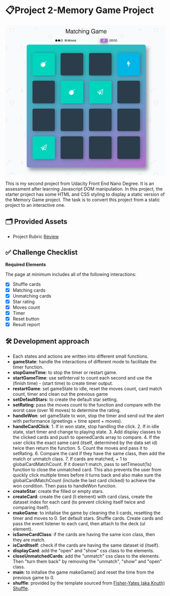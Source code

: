 # 📋Project 2-Memory Game Project

![Alt text](img/overview.png?raw=true)

This is my second project from Udacity Front End Nano Degree. It is an assessment after learning Javascript DOM manipulation. In this project, the starter project has some HTML and CSS styling to display a static version of the Memory Game project. The task is to convert this project from a static project to an interactive one.

## 🗂 Provided Assets

- Project Rubric [Review](https://review.udacity.com/#!/rubrics/591/view)

## ✅ Challenge Checklist

**Required Elements**

The page at minimum includes all of the following interactions:

- [x] Shuffle cards
- [x] Matching cards
- [x] Unmatching cards
- [x] Star rating
- [x] Moves count
- [x] Timer
- [x] Reset button
- [x] Result report

## 🛠 Development approach

- Each states and actions are written into different small functions.
- **gameState**: handle the interactions of different mode to facilitate the timer function.
- **stopGameTime**: to stop the timer or restart game.
- **startGameTime**: use setInterval to count each second and use the (finish time) - (start time) to create timer output.
- **restartGame**: set gameState to idle, reset the moves count, card match count, timer and clean out the previous game
- **setDefaultStars**: to create the default star setting.
- **setRating**: pass the moves count to the function and compare with the worst case (over 16 moves) to determine the rating.
- **handleWon**: set gameState to won, stop the timer and send out the alert with performance (greetings + time spent + moves).
- **handleCardClick**: 1. If in won state, stop handling the click. 2. If in idle state, start timer and change to playing state. 3. Add display classes to the clicked cards and push to openedCards array to compare. 4. If the user clicks the exact same card (itself, determined by the data set id) twice then return the function. 5. Count the moves and pass it to setRating. 6. Compare the card if they have the same class, then add the match or unmatch class. 7. If cards are matched, + 1 to globalCardMatchCount. If it doesn't match, pass to setTimeout(1s) function to close the unmatched card. This also prevents the user from quickly click multiple times before it turns back and also make sure the globalCardMatchCount (include the last card clicked) to achieve the won condition. Then pass to handleWon function.
- **createStar**: create the filled or empty stars.
- **createCard**: create the card (li element) with card class, create the dataset index for each card (to prevent clicking itself twice and comparing itself).
- **makeGame**: to initalise the game by cleaning the li cards, resetting the timer and moves to 0. Set default stars. Shuffle cards. Create cards and pass the event listener to each card, then attach to the deck (ul element).
- **isSameCardClass**: if the cards are having the same icon class, then they are match.
- **isCardItself**: check if the cards are having the same dataset id (itself).
- **displayCard**: add the "open" and "show" css class to the elements.
- **closeUnmatchedCards**: add the "unmatch" css class to the elements. Then "turn them back" by removing the "unmatch", "show" and "open" class.
- **main**: to initalise the game makeGame() and reset the time from the previous game to 0.
- **shuffle**: provided by the template sourced from [Fisher-Yates (aka Knuth) Shuffle](http://stackoverflow.com/a/2450976).
